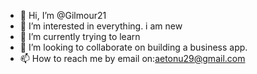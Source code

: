 - 👋 Hi, I’m @Gilmour21
- 👀 I’m interested in everything. i am new
- 🌱 I’m currently trying to learn
- 💞️ I’m looking to collaborate on building a business app.
- 📫 How to reach me by email on:aetonu29@gmail.com

<!---
Gilmour21/Gilmour21 is a ✨ special ✨ repository because its `README.md` (this file) appears on your GitHub profile.
You can click the Preview link to take a look at your changes.
--->
